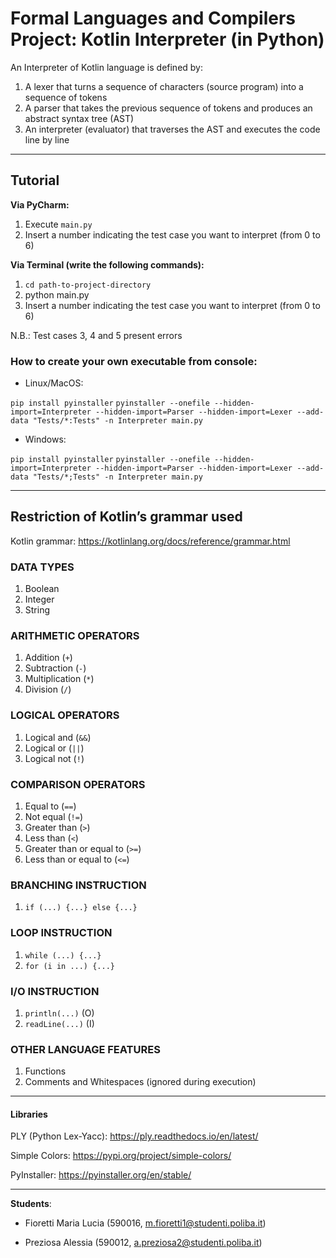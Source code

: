 # Formal Languages and Compilers Project: Kotlin Interpreter (in Python)

An Interpreter of Kotlin language is defined by:

1) A lexer that turns a sequence of characters (source program) into a sequence of tokens
2) A parser that takes the previous sequence of tokens and produces an abstract syntax tree (AST)
3) An interpreter (evaluator) that traverses the AST and executes the code line by line

---

## Tutorial

**Via PyCharm:** 
1. Execute `main.py`
2. Insert a number indicating the test case you want to interpret (from 0 to 6)

**Via Terminal (write the following commands):**
1. `cd path-to-project-directory`
2. python main.py
3. Insert a number indicating the test case you want to interpret (from 0 to 6)

N.B.: Test cases 3, 4 and 5 present errors

### How to create your own executable from console: 

- Linux/MacOS:

`pip install pyinstaller`
`pyinstaller --onefile --hidden-import=Interpreter --hidden-import=Parser --hidden-import=Lexer --add-data "Tests/*:Tests" -n Interpreter main.py`

- Windows:

`pip install pyinstaller`
`pyinstaller --onefile --hidden-import=Interpreter --hidden-import=Parser --hidden-import=Lexer --add-data "Tests/*;Tests" -n Interpreter main.py`

---

## Restriction of Kotlin’s grammar used

Kotlin grammar: https://kotlinlang.org/docs/reference/grammar.html

### DATA TYPES
1.	Boolean
2.	Integer
3.	String

### ARITHMETIC OPERATORS
1.	Addition (`+`)
2.	Subtraction (`-`)
3.	Multiplication (`*`)
4.	Division (`/`)

### LOGICAL OPERATORS
1.	Logical and (`&&`)
2.	Logical or (`||`)
3.	Logical not (`!`)

### COMPARISON OPERATORS
1.	Equal to (`==`)	
2.	Not equal (`!=`)
3.	Greater than (`>`)	
4.	Less than (`<`)	
5.	Greater than or equal to (`>=`)
6.	Less than or equal to (`<=`)

### BRANCHING INSTRUCTION
1.	`if (...) {...} else {...}`

### LOOP INSTRUCTION
1.	`while (...) {...}`
2.	`for (i in ...) {...}`

### I/O INSTRUCTION
1.	`println(...)` (O)
2.	`readLine(...)` (I)

### OTHER LANGUAGE FEATURES
1.	Functions
2.	Comments and Whitespaces (ignored during execution)

---

#### Libraries

PLY (Python Lex-Yacc): https://ply.readthedocs.io/en/latest/

Simple Colors: https://pypi.org/project/simple-colors/

PyInstaller: https://pyinstaller.org/en/stable/

---

**Students**: 

- Fioretti Maria Lucia (590016, m.fioretti1@studenti.poliba.it)

- Preziosa Alessia (590012, a.preziosa2@studenti.poliba.it)

